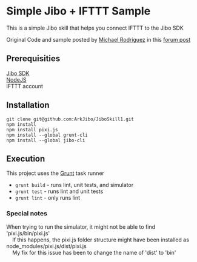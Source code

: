 # Simple Jibo + IFTTT Sample

This is a simple Jibo skill that helps you connect IFTTT to the Jibo SDK

Original Code and sample posted by [Michael Rodriguez](https://github.com/michaelrod77) in this [forum post](https://discuss.jibo.com/t/how-to-connect-jibo-sdk-to-ifttt-maker-recipe-in-10-minutes/1305)

## Prerequisities

[Jibo SDK](https://developers.jibo.com/docs/)  
[NodeJS](https://docs.npmjs.com/getting-started/installing-node)  
IFTTT account

## Installation

```
git clone git@github.com:ArkJibo/JiboSkill1.git
npm install
npm install pixi.js
npm install --global grunt-cli
npm install --global jibo-cli
```

## Execution

This project uses the [Grunt](http://gruntjs.com/) task runner  
* ```grunt build``` - runs lint, unit tests, and simulator
* ```grunt test``` - runs lint and unit tests
* ```grunt lint``` - only runs lint

### Special notes

When trying to run the simulator, it might not be able to find 'pixi.js/bin/pixi.js'  
&nbsp;&nbsp;&nbsp;&nbsp;If this happens, the pixi.js folder structure might have been installed as node_modules/pixi.js/dist/pixi.js  
&nbsp;&nbsp;&nbsp;&nbsp;My fix for this issue has been to change the name of 'dist' to 'bin'  
